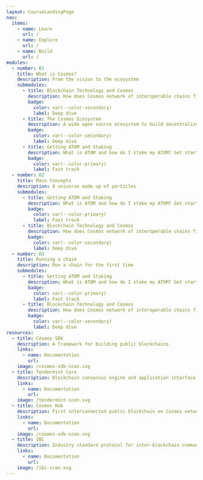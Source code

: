 ```yaml
---
layout: CourseLandingPage
nav:
  items:
    - name: Learn
      url: /
    - name: Explore
      url: /
    - name: Build
      url: /
modules:
  - number: 01
    title: What is Cosmos?
    description: From the vision to the ecosystem
    submodules:
      - title: Blockchain Technology and Cosmos
        description: How does Cosmos network of interoperable chains fit into blockchain technology
        badge: 
          color: var(--color-secondary)
          label: Deep dive
      - title: The Cosmos Ecosystem
        description: A wide open source ecosystem to build decentralized applications and services
        badge: 
          color: var(--color-secondary)
          label: Deep dive
      - title: Getting ATOM and Staking
        description: What is ATOM and how do I stake my ATOM? Get started with your first ATOM tokens
        badge: 
          color: var(--color-primary)
          label: Fast track
  - number: 02
    title: Main Concepts
    description: A universe made up of particles
    submodules:
      - title: Getting ATOM and Staking
        description: What is ATOM and how do I stake my ATOM? Get started with your first ATOM tokens
        badge: 
          color: var(--color-primary)
          label: Fast track
      - title: Blockchain Technology and Cosmos
        description: How does Cosmos network of interoperable chains fit into blockchain technology
        badge: 
          color: var(--color-secondary)
          label: Deep dive
  - number: 03
    title: Running a chain
    description: Run a chain for the first time
    submodules:
      - title: Getting ATOM and Staking
        description: What is ATOM and how do I stake my ATOM? Get started with your first ATOM tokens
        badge: 
          color: var(--color-primary)
          label: Fast track
      - title: Blockchain Technology and Cosmos
        description: How does Cosmos network of interoperable chains fit into blockchain technology
        badge: 
          color: var(--color-secondary)
          label: Deep dive
resources:
  - title: Cosmos SDK
    description: A framework for building public blockchains.
    links:
      - name: Documentation
        url: 
    image: /cosmos-sdk-icon.svg
  - title: Tendermint Core
    description: Blockchain consensus engine and application interface.
    links:
      - name: Documentation
        url: 
    image: /tendermint-icon.svg
  - title: Cosmos Hub
    description: First interconnected public blockchain on Cosmos network.
    links:
      - name: Documentation
        url: 
    image: /cosmos-sdk-icon.svg
  - title: IBC
    description: Industry standard protocol for inter-blockchain communication.
    links:
      - name: Documentation
        url: 
    image: /ibc-icon.svg
---
```

